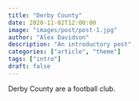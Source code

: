 ```yaml
---
title: "Derby County"
date: 2020-11-02T12:00:00
image: "images/post/post-1.jpg"
author: "Alex Davidson"
description: "An introductory post"
categories: ["article", "theme"]
tags: ["intro"]
draft: false
---
```


Derby County are a football club.
